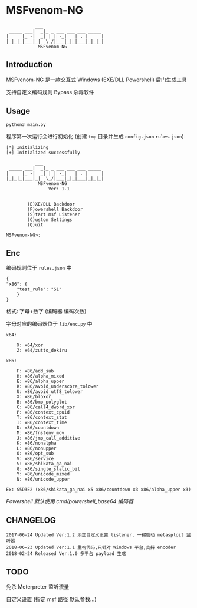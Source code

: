 # MSFvenom-NG

```
           ___
 _____ ___|  _|_ _ ___ ___ ___ _____
|     |_ -|  _| | | -_|   | . |     |
|_|_|_|___|_|  \_/|___|_|_|___|_|_|_|
         	MSFvenom-NG
```

## Introduction

MSFvenom-NG 是一款交互式 Windows (EXE/DLL Powershell) 后门生成工具

支持自定义编码规则 Bypass 杀毒软件

## Usage

`python3 main.py`

程序第一次运行会进行初始化 (创建 `tmp` 目录并生成 `config.json` `rules.json`)

```
[*] Initializing
[+] Initialized successfully

    	   ___
 _____ ___|  _|_ _ ___ ___ ___ _____
|     |_ -|  _| | | -_|   | . |     |
|_|_|_|___|_|  \_/|___|_|_|___|_|_|_|
         	MSFvenom-NG
         		Ver: 1.1
    	

        (E)XE/DLL Backdoor
        (P)owershell Backdoor
        (S)tart msf Listener
        (C)ustom Settings
        (Q)uit
        
MSFvenom-NG>:
```

## Enc

编码规则位于 `rules.json` 中

```
{
"x86": {
	"test_rule": "S1"
	}
}
```

格式: 字母+数字 (编码器 编码次数)

字母对应的编码器位于 `lib/enc.py` 中

```
x64:

	X: x64/xor
	Z: x64/zutto_dekiru

x86:

	F: x86/add_sub
	H: x86/alpha_mixed
	E: x86/alpha_upper
	R: x86/avoid_underscore_tolower
	U: x86/avoid_utf8_tolower
	X: x86/bloxor
	B: x86/bmp_polyglot
	C: x86/call4_dword_xor
	P: x86/context_cpuid
	T: x86/context_stat
	I: x86/context_time
	D: x86/countdown
	M: x86/fnstenv_mov
	J: x86/jmp_call_additive
	K: x86/nonalpha
	L: x86/nonupper
	O: x86/opt_sub
	V: x86/service
	S: x86/shikata_ga_nai
	G: x86/single_static_bit
	Y: x86/unicode_mixed
	N: x86/unicode_upper
```

`Ex: S5D3E2 (x86/shikata_ga_nai x5 x86/countdown x3 x86/alpha_upper x3)`

*Powershell 默认使用 cmd/powershell_base64 编码器*

## CHANGELOG

```
2017-06-24 Updated Ver:1.2 添加自定义设置 listener, 一键启动 metasploit 监听器
2018-06-23 Updated Ver:1.1 重构代码,只针对 Windows 平台,支持 encoder
2018-02-24 Released Ver:1.0 多平台 payload 生成
```

## TODO

免杀 Meterpreter 监听流量

自定义设置 (指定 msf 路径 默认参数...)
